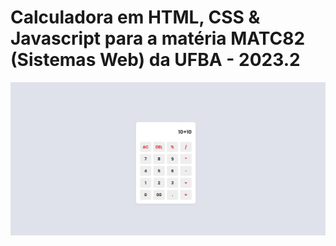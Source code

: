 # Calculadora em HTML, CSS & Javascript para a matéria MATC82 (Sistemas Web) da UFBA - 2023.2

![screenshot](Captura%20de%20tela%20de%202023-09-06%2022-36-03.png)
